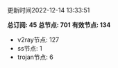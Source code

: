 更新时间2022-12-14 13:33:51

**总订阅: 45**
**总节点: 701**
**有效节点: 134**
- v2ray节点: 127
- ss节点: 1
- trojan节点: 6

